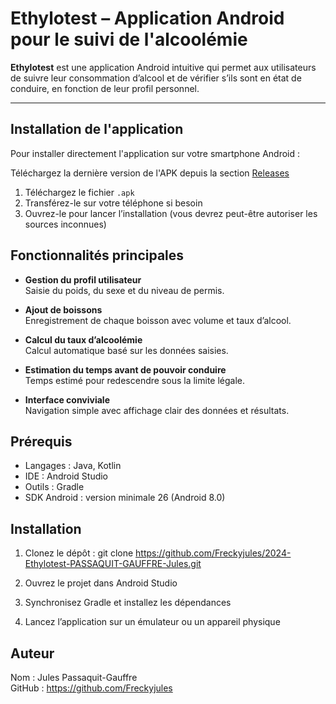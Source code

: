 # Ethylotest – Application Android pour le suivi de l'alcoolémie

**Ethylotest** est une application Android intuitive qui permet aux utilisateurs de suivre leur consommation d’alcool et de vérifier s’ils sont en état de conduire, en fonction de leur profil personnel.

---

## Installation de l'application

Pour installer directement l'application sur votre smartphone Android :

Téléchargez la dernière version de l'APK depuis la section [Releases](https://github.com/Freckyjules/2024-Ethylotest-PASSAQUIT-GAUFFRE-Jules/releases)

1. Téléchargez le fichier `.apk`
2. Transférez-le sur votre téléphone si besoin
3. Ouvrez-le pour lancer l’installation (vous devrez peut-être autoriser les sources inconnues)

## Fonctionnalités principales

- **Gestion du profil utilisateur**  
  Saisie du poids, du sexe et du niveau de permis.

- **Ajout de boissons**  
  Enregistrement de chaque boisson avec volume et taux d’alcool.

- **Calcul du taux d’alcoolémie**  
  Calcul automatique basé sur les données saisies.

- **Estimation du temps avant de pouvoir conduire**  
  Temps estimé pour redescendre sous la limite légale.

- **Interface conviviale**  
  Navigation simple avec affichage clair des données et résultats.

## Prérequis

- Langages : Java, Kotlin  
- IDE : Android Studio  
- Outils : Gradle  
- SDK Android : version minimale 26 (Android 8.0)

## Installation

1. Clonez le dépôt :
   git clone https://github.com/Freckyjules/2024-Ethylotest-PASSAQUIT-GAUFFRE-Jules.git

2. Ouvrez le projet dans Android Studio

3. Synchronisez Gradle et installez les dépendances

4. Lancez l’application sur un émulateur ou un appareil physique

## Auteur

Nom : Jules Passaquit-Gauffre  
GitHub : https://github.com/Freckyjules
